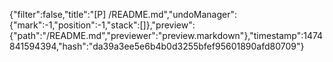 {"filter":false,"title":"[P] /README.md","undoManager":{"mark":-1,"position":-1,"stack":[]},"preview":{"path":"/README.md","previewer":"preview.markdown"},"timestamp":1474841594394,"hash":"da39a3ee5e6b4b0d3255bfef95601890afd80709"}